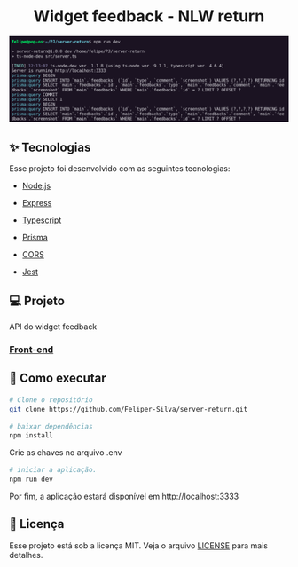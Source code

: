 <h1 align="center">Widget feedback - NLW return</h1>

<img src="./.github/Screenshot from 2022-05-08 12-42-28.png" />

## :sparkles: Tecnologias

Esse projeto foi desenvolvido com as seguintes tecnologias:

- [Node.js](https://nodejs.org)
- [Express](https://expressjs.com/pt-br/)
- [Typescript](https://www.typescriptlang.org/)
- [Prisma](https://www.prisma.io/)

- [CORS](https://www.npmjs.com/package/nextjs-cors)
- [Jest](https://jestjs.io/pt-BR/)

## :computer: Projeto

API do widget feedback

### [Front-end](https://github.com/Feliper-Silva/return-web)

## :rocket: Como executar

```sh
# Clone o repositório
git clone https://github.com/Feliper-Silva/server-return.git
```

```sh
# baixar dependências
npm install
```

Crie as chaves no arquivo .env

```sh
# iniciar a aplicação.
npm run dev
```

Por fim, a aplicação estará disponível em http://localhost:3333

## :page_facing_up: Licença

Esse projeto está sob a licença MIT. Veja o arquivo [LICENSE](LICENSE.md) para mais detalhes.
